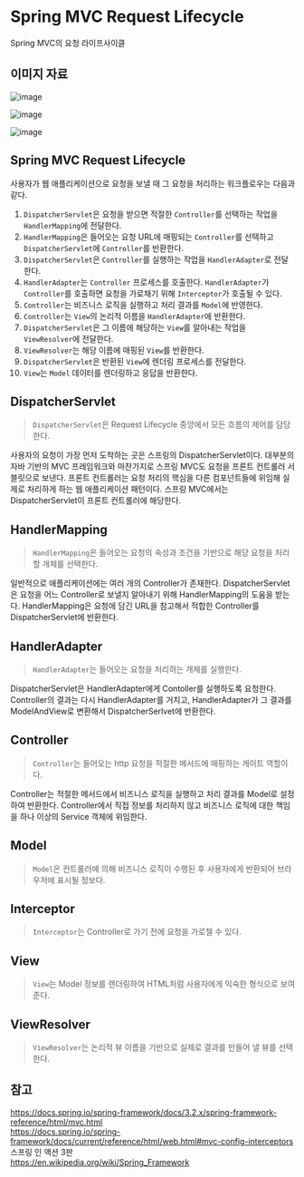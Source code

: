 # Spring MVC Request Lifecycle
Spring MVC의 요청 라이프사이클

## 이미지 자료

![image](https://docs.spring.io/spring-framework/docs/current/reference/html/images/mvc-context-hierarchy.png)

![image](https://docs.spring.io/spring-framework/docs/3.2.x/spring-framework-reference/html/images/mvc.png)

![image](https://i.stack.imgur.com/IjOIC.jpg)

## Spring MVC Request Lifecycle

사용자가 웹 애플리케이션으로 요청을 보낼 때 그 요청을 처리하는 워크플로우는 다음과 같다.

1. ```DispatcherServlet```은 요청을 받으면 적절한 ```Controller```를 선택하는 작업을 ```HandlerMapping```에 전달한다.
2. ```HandlerMapping```은 들어오는 요청 URL에 매핑되는 ```Controller```를 선택하고 ```DispatcherServlet```에 ```Controller```를 반환한다.
3. ```DispatcherServlet```은 ```Controller```를 실행하는 작업을 ```HandlerAdapter```로 전달한다.
4. ```HandlerAdapter```는 ```Controller``` 프로세스를 호출한다. ```HandlerAdapter```가 ```Controller```를 호출하면 요청을 가로채기 위해 ```Interceptor```가 호출될 수 있다.
5. ```Controller```는 비즈니스 로직을 실행하고 처리 결과를 ```Model```에 반영한다. 
6. ```Controller```는 ```View```의 논리적 이름을 ```HandlerAdapter```에 반환한다.
7. ```DispatcherServlet```은 그 이름에 해당하는 ```View```를 알아내는 작업을 ```ViewResolver```에 전달한다.
8. ```ViewResolver```는 해당 이름에 매핑된 ```View```를 반환한다.
9. ```DispatcherServlet```은 반환된 ```View```에 렌더링 프로세스를 전달한다.
10. ```View```는 ```Model``` 데이터를 렌더링하고 응답을 반환한다.

## DispatcherServlet
> ```DispatcherServlet```은 Request Lifecycle 중앙에서 모든 흐름의 제어를 담당한다.

사용자의 요청이 가장 먼저 도착하는 곳은 스프링의 DispatcherServlet이다. 대부분의 자바 기반의 MVC 프레임워크와 마찬가지로 스프링 MVC도 요청을 프론트 컨트롤러 서블릿으로 보낸다. 프론트 컨트롤러는 요청 처리의 핵심을 다른 컴포넌트들에 위임해 실제로 처리하게 하는 웹 애플리케이션 패턴이다. 스프링 MVC에서는 DispatcherServlet이 프론트 컨트롤러에 해당한다.

## HandlerMapping
> ```HandlerMapping```은 들어오는 요청의 속성과 조건을 기반으로 해당 요청을 처리할 개체를 선택한다.

일반적으로 애플리케이션에는 여러 개의 Controller가 존재한다. DispatcherServlet은 요청을 어느 Controller로 보낼지 알아내기 위해 HandlerMapping의 도움을 받는다. HandlerMapping은 요청에 담긴 URL을 참고해서 적합한 Controller를 DispatcherServlet에 반환한다.

## HandlerAdapter
> ```HandlerAdapter```는 들어오는 요청을 처리하는 개체를 실행한다.

DispatcherServlet은 HandlerAdapter에게 Contoller를 실행하도록 요청한다. Controller의 결과는 다시 HandlerAdapter를 거치고, HandlerAdapter가 그 결과를 ModelAndView로 변환해서 DispatcherSerlvet에 반환한다.

## Controller
> ```Controller```는 들어오는 http 요청을 적절한 메서드에 매핑하는 게이트 역할이다.

Controller는 적절한 메서드에서 비즈니스 로직을 실행하고 처리 결과를 Model로 설정하여 반환한다. Controller에서 직접 정보를 처리하지 않고 비즈니스 로직에 대한 책임을 하나 이상의 Service 객체에 위임한다.

## Model
> ```Model```은 컨트롤러에 의해 비즈니스 로직이 수행된 후 사용자에게 반환되어 브라우저에 표시될 정보다.

## Interceptor
> ```Interceptor```는 Controller로 가기 전에 요청을 가로챌 수 있다.

## View
> ```View```는 Model 정보를 렌더링하여 HTML처럼 사용자에게 익숙한 형식으로 보여준다.

## ViewResolver
> ```ViewResolver```는 논리적 뷰 이름을 기반으로 실제로 결과를 만들어 낼 뷰를 선택한다.

## 참고
https://docs.spring.io/spring-framework/docs/3.2.x/spring-framework-reference/html/mvc.html  
https://docs.spring.io/spring-framework/docs/current/reference/html/web.html#mvc-config-interceptors  
스프링 인 액션 3판  
https://en.wikipedia.org/wiki/Spring_Framework  